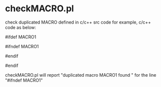 # checkMACRO.pl
check duplicated MACRO defined in c/c++ src code
for example, c/c++ code as below:

#ifdef MACRO1

#ifndef MACRO1

#endif

#endif

checkMACRO.pl will report "duplicated macro MACRO1 found " for the line "#ifndef MACRO1"
